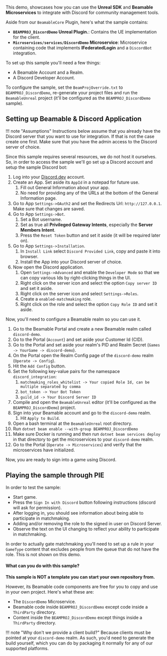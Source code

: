 <style>
img[src*='#center'] { 
    display: block;
    margin: auto;
}
</style>

This demo, showcases how you can use the **Unreal SDK** and **Beamable Microservices** to integrate with Discord for community management tools.

Aside from our `BeamableCore` Plugin, here's what the sample contains:

- **`BEAMPROJ_DiscordDemo` Unreal Plugin.**: Contains the UE implementation for the client.
- **`Microservices/services/DiscordDemo` Microservice**: Microservice containing code that implements **IFederatedLogin** and a `DiscordBot` integration.

To set up this sample you'll need a few things:

- A Beamable Account and a Realm.
- A Discord Developer Account.

To configure the sample, set the `BeamProjOverride.txt` to `BEAMPROJ_DiscordDemo`, re-generate your project files and run the `BeamableUnreal` project (it'll be configured as the `BEAMPROJ_DiscordDemo` sample).

## Setting up Beamable & Discord Application

!!! note "Assumptions"
	Instructions below assume that you already have the Discord server that you want to use for integration. If that is not the case create one first. Make sure that you have the admin access to the Discord server of choice.

Since this sample requires several resources, we do not host it ourselves. So, in order to access the sample we'll go set up a Discord account and setup the sample Discord bot:

1. Log into your [Discord.dev](https://discord.com/developers/applications) account.
2. Create an App. Set aside its `AppId` in a notepad for future use.
	1. Fill out General Information about your app.
	2. No need for providing any of the URLs at the bottom of the General Information page.
3. Go to App `Settings->OAuth2` and set the Redirects Url: `http://127.0.0.1`. Make sure that changes are saved.
4. Go to App `Settings->Bot`.
	1. Set a Bot username.
	2. Set as true all **Privileged Gateway Intents**, especially the **Server Members Intent**.
	3. Press the `Reset Token` button and set it aside (it will be required later on).
5. Go to App `Settings->Installation`.
	1. In `Install Link` select `Discord Provided Link`, copy and paste it into browser. 
	2. Install the App into your Discord server of choice.
6. Now open the Discord application.
	1. Open `Settings->Advanced` and enable the `Developer Mode` so that we can copy various Ids by right-clicking things in the UI.
	2. Right click on the server icon and select the option `Copy server ID` and set it aside.
	3. Right click on the server icon and select `Settings->Roles`. 
	4. Create a `enabled-matchmaking` role.
	5. Right click on the role and select the option `Copy Role ID` and set it aside.

Now, you'll need to configure a Beamable realm so you can use it.

1. Go to the Beamable Portal and create a new Beamable realm called `discord-demo`.
2. Go to the Portal (`Account`) and set aside your Customer Id (CID).
3. Go to the Portal and set aside your realm's PID and Realm Secret (`Games -> YourGame -> discord-demo`).
4. On the Portal open the Realm Config page of the `discord-demo` realm (`Operate -> Config`).
5. Hit the `Add Config` button.
6. Set the following key-value pairs for the namespace `discord_integration`:
   1. `matchmaking_roles_whitelist -> Your copied Role Id, can be multiple separated by comma`
   2. `bot_token -> Your Bot Token`
   3. `guild_id -> Your Discord Server ID` 
7. Compile and open the `BeamableUnreal` editor (it'll be configured as the `BEAMPROJ_DiscordDemo`) project.
8. Sign into your Beamable account and go to the `discord-demo` realm.
	1. Hit `Apply to Build`.
9.  Open a bash terminal at the `BeamableUnreal` root directory.
10. Run `dotnet beam enable --with-group BEAMPROJ_DiscordDemo`
11. Make sure Docker is running and then run `dotnet beam services deploy` in that directory to get the microservices to your `discord-demo` realm.
12. Go to the Portal (`Operate -> Microservices`) and verify that the microservices have initialized.

Now, you are ready to sign into a game using Discord.

## Playing the sample through PIE

In order to test the sample:

- Start game.
- Press the `Sign In with Discord` button following instructions (discord will ask for permission).
- After logging in, you should see information about being able to participate in matchmaking.
- Adding and/or removing the role to the signed in user on Discord Server.
- Observe the text on the UI changing to reflect your ability to participate in matchmaking.

In order to actually gate matchmaking you'll need to set up a rule in your `GameType` content that excludes people from the queue that do not have the role. This is not shown on this demo.
#### What can you do with this sample?

**This sample is NOT a template you can start your own repository from.** 

However, its Beamable code components are free for you to copy and use in your own project. Here's what these are:

- The `DiscordDemo` Microservice.
- Beamable code inside `BEAMPROJ_DiscordDemo` except code inside a `ThirdParty` directory.
- Content inside the `BEAMPROJ_DiscordDemo` except things inside a `ThirdParty` directory.

!!! note "Why don't we provide a client build?"
	Because clients must be pointed at your `discord-demo` realm. As such, you'd need to generate the build yourself, which you can do by packaging it normally for any of our supported platforms.